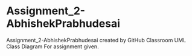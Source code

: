 # Assignment_2-AbhishekPrabhudesai
Assignment_2-AbhishekPrabhudesai created by GitHub Classroom
UML Class Diagram For assignment given.
